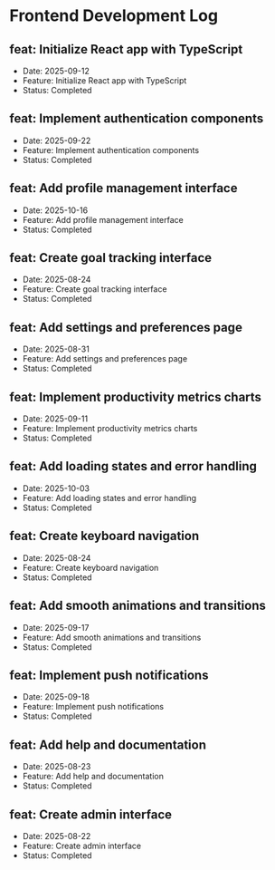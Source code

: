 # Frontend Development Log


## feat: Initialize React app with TypeScript
- Date: 2025-09-12
- Feature: Initialize React app with TypeScript
- Status: Completed

## feat: Implement authentication components
- Date: 2025-09-22
- Feature: Implement authentication components
- Status: Completed

## feat: Add profile management interface
- Date: 2025-10-16
- Feature: Add profile management interface
- Status: Completed

## feat: Create goal tracking interface
- Date: 2025-08-24
- Feature: Create goal tracking interface
- Status: Completed

## feat: Add settings and preferences page
- Date: 2025-08-31
- Feature: Add settings and preferences page
- Status: Completed

## feat: Implement productivity metrics charts
- Date: 2025-09-11
- Feature: Implement productivity metrics charts
- Status: Completed

## feat: Add loading states and error handling
- Date: 2025-10-03
- Feature: Add loading states and error handling
- Status: Completed

## feat: Create keyboard navigation
- Date: 2025-08-24
- Feature: Create keyboard navigation
- Status: Completed

## feat: Add smooth animations and transitions
- Date: 2025-09-17
- Feature: Add smooth animations and transitions
- Status: Completed

## feat: Implement push notifications
- Date: 2025-09-18
- Feature: Implement push notifications
- Status: Completed

## feat: Add help and documentation
- Date: 2025-08-23
- Feature: Add help and documentation
- Status: Completed

## feat: Create admin interface
- Date: 2025-08-22
- Feature: Create admin interface
- Status: Completed
